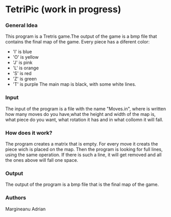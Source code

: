 # TetriPic (work in progress)

### General Idea
This program is a Tretris game.The output of the game is a bmp file that contains the final map of the game. Every piece has a diferent color:
+ 'I' is blue
+ 'O' is yellow
+ 'J' is pink
+ 'L' is orange
+ 'S' is red
+ 'Z' is green
+ 'T' is purple
The main map is black, with some white lines.

### Input 
The input of the program is a file with the name "Moves.in", where is written how many moves do you have,what the height and width  of the map is, what piece do you want, what rotation it has and in what collomn it will fall.

### How does it work?
The program creates a matrix that is empty. For every move it creats the piece wich is placed on the map. Then the program is looking for full lines, using the same operation. If there is such a line, it will get removed and all the ones above will fall one space.

### Output 
The output of the program is a bmp file that is the final map of the game.

### Authors
Margineanu Adrian
